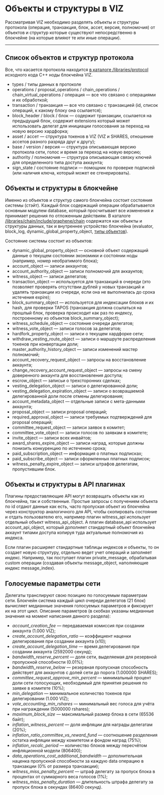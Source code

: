 # Объекты и структуры в VIZ

Рассматривая VIZ необходимо разделять объекты и структуры протокола (операция, транзакция, блок, ассет, версия, полномочия) от объектов и структур которые существуют непосредственно в блокчейне (на которые влияют те или иные операции).

***

## Список объектов и структур протокола

Все, что касается протокола находится [в каталоге /libraries/protocol](https://github.com/VIZ-Blockchain/viz-cpp-node/tree/master/libraries/protocol) исходного кода C++ ноды блокчейна VIZ.

 - types / типы данных в протоколе
 - operations / proposal_operations / chain_operations / chain_virtual_operations / операция — все что связано с операциями и их обработкой;
 - transaction / транзакция — все что связано с транзакцией (id, список операций, к какому блоку она ссылается);
 - block_header / block / блок — содержит транзакции, ссылается на предыдущий блок, содержит extensions который может использовать делегат для инициации голосования за переход на новую версию хардфорка;
 - asset / ассет — структура токенов в VIZ (VIZ и SHARES, отношение ассетов разного разряда друг к другу);
 - base / version / версия — структура описывающая версию протокола сети, голос и время за переход на новую версию;
 - authority / полномочия — структура описывающая связку ключей для определенного типа доступа аккаунта;
 - sign_state / состояние подписи — помощник по проверке подписей (или наличия ключа, который может ее сгенерировать).

## Объекты и структуры в блокчейне

Именно из объектов и структур самого блокчейна состоит состояния системы (стэйт). Каждый блок содержащий операции обрабатывается основным модулем database, который просчитывает все изменения и принимает решения по отложенным действиям. В каталоге [/libraries/chain/include/graphene/chain](https://github.com/VIZ-Blockchain/viz-cpp-node/tree/master/libraries/chain/include/graphene/chain) содержатся как объекты и структуры данных, так и внутреннее устройство блокчейна (evaluator, block_log, dynamic_global_property_object, [типы объектов](https://github.com/VIZ-Blockchain/viz-cpp-node/blob/master/libraries/chain/include/graphene/chain/chain_object_types.hpp)).

Состояние системы состоит из объектов:

 - dynamic_global_property_object — основной объект содержащий данные о текущем состоянии экономики и состоянии ноды (например, номер необратимого блока);
 - account_object — записи аккаунтов;
 - account_authority_object — записи полномочий для аккаунтов;
 - witness_object — записи делегатов;
 - transaction_object — используется для транзакций в очереди (это позволяет проверять отсутствии дублей у новых транзакций и удалять транзакции из очереди, если она не выполнилась до срока истечения expire);
 - block_summary_object — используется для индексации блоков и их hash, для проверки TAPOS (транзакция должна ссылаться на прошлый блок, проверка происходит как раз по индексу, построенному из объектов block_summary_object);
 - witness_schedule_object — состояние очереди делегатов;
 - witness_vote_object — записи голосов за делегатов;
 - hardfork_property_object — записи о текущем хардфорке сети;
 - withdraw_vesting_route_object — записи о маршруте распределения токенов при конвертации доли;
 - master_authority_history_object — записи изменений мастер полномочий;
 - account_recovery_request_object — запросы на восстановление аккаунта;
 - change_recovery_account_request_object — запросы на смену доверенного аккаунта для восстановления доступа;
 - escrow_object — записьи о трехсторонних сделках;
 - vesting_delegation_object — записи о делегированной доли;
 - vesting_delegation_expiration_object — записи о возвращаемой делегированной доли после отмены делегирования;
 - account_metadata_object — отдельные записи с мета-данными аккаунта;
 - proposal_object — записи proposal операций;
 - required_approval_object — записи требуемых подтверждений для proposal операций;
 - committee_request_object — записи заявок в комитет;
 - committee_vote_object — записи голосов по заявкам в комитете;
 - invite_object — записи всех инвайтов;
 - award_shares_expire_object — записи наград, которые должны понизить конкуренцию по истечению срока;
 - paid_subscription_object — информация о платных подписках;
 - paid_subscribe_object — записи оформленных платных подписок;
 - witness_penalty_expire_object — записи штрафов делегатам, пропустившим блок.

## Объекты и структуры в API плагинах

Плагины предоставляющие API могут возвращать объекты как из блокчейна, так и собственные. Простые запросы с получением объекта по id отдают данные как есть, часто пропуская объект из блокчейна через конструктор аналогичного для API, чтобы скопировать состояние и отдать пользователю его, например плагин witness_api использует отдельный объект witness_api_object. А плагин database_api использует account_api_object, который дополняет стандартный объект блокчейна аккаунт типами доступа копируя туда актуальные полномочия из индекса.

Если плагин расширяет стандартные таблицы индексов и объекты, то он создает новую структуру, отдельно ведет учет операций и заполняет индекс. Например, так поступает плагин private_message, обрабатывая custom операции (создавая объекты message_object, наполняющие индекс message_index).

## Голосуемые параметры сети

Делегаты транслируют свою позицию по голосуемым параметрам сети. Блокчейн система каждый цикл очереди делегатов (21 блок) вычисляет медианные значения голосуемых параметров и фиксирует их на этот цикл. Описание параметров (в скобках указаны медианные значения на момент написания данного раздела):

 - *account_creation_fee* — передаваемая комиссия при создании аккаунта (1.000 VIZ);
 - *create_account_delegation_ratio* — коэффициент наценки делегирования при создании аккаунта (x10);
 - *create_account_delegation_time* — время делегирования при создании аккаунта (2592000 секунд);
 - *bandwidth_reserve_percent* — доля сети, выделяемая для резервной пропускной способности (0.01%);
 - *bandwidth_reserve_below* — резервная пропускная способность действует для аккаунтов с долей сети до порога (1.000000 SHARES);
 - *committee_request_approve_min_percent* — минимальный процент доли сети голосующих, необходимый для принятия решения по заявке в комитете (10%);
 - *min_delegation* — минимальное количество токенов при делегировании (1.000 VIZ);
 - *vote_accounting_min_rshares* — минимальный вес голоса для учёта при награждении (5000000 rshares);
 - *maximum_block_size* — максимальный размер блока в сети (65536 байт);
 - *inflation_witness_percent* — доля инфляции для награды делегатам (20%);
 - *inflation_ratio_committee_vs_reward_fund* — соотношение разделения остатка инфляции между комитетом и фондом наград (75%);
 - *inflation_recalc_period* — количество блоков между пересчётом инфляционной модели (806400);
 - *data_operations_cost_additional_bandwidth* — дополнительная наценка пропускной способности за каждую data операцию в транзакции (0% от размера транзакции);
 - *witness_miss_penalty_percent* — штраф делегату за пропуск блока в процентах от суммарного веса голосов (1%);
 - *witness_miss_penalty_duration* — длительность штрафа делегату за пропуск блока в секундах (86400 секунд).